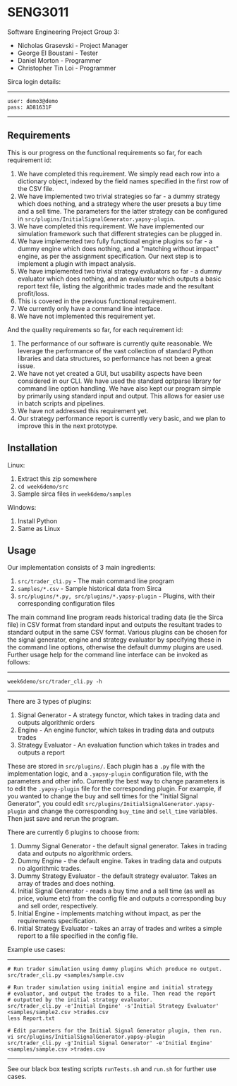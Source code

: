 SENG3011
========

Software Engineering Project Group 3:

* Nicholas Grasevski - Project Manager
* George El Boustani - Tester
* Daniel Morton - Programmer
* Christopher Tin Loi - Programmer

Sirca login details:

----
    user: demo3@demo
    pass: AD81631F
----

Requirements
------------
This is our progress on the functional requirements so far, for each requirement id:

1. We have completed this requirement. We simply read each row into a dictionary object, indexed by the field names specified in the first row of the CSV file.
2. We have implemented two trivial strategies so far - a dummy strategy which does nothing, and a strategy where the user presets a buy time and a sell time. The parameters for the latter strategy can be configured in `src/plugins/InitialSignalGenerator.yapsy-plugin`.
3. We have completed this requirement. We have implemented our simulation framework such that different strategies can be plugged in.
4. We have implemented two fully functional engine plugins so far - a dummy engine which does nothing, and a "matching without impact" engine, as per the assignment specification. Our next step is to implement a plugin with impact analysis.
5. We have implemented two trivial strategy evaluators so far - a dummy evaluator which does nothing, and an evaluator which outputs a basic report text file, listing the algorithmic trades made and the resultant profit/loss.
6. This is covered in the previous functional requirement.
7. We currently only have a command line interface.
8. We have not implemented this requirement yet.

And the quality requirements so far, for each requirement id:

1. The performance of our software is currently quite reasonable. We leverage the performance of the vast collection of standard Python libraries and data structures, so performance has not been a great issue.
2. We have not yet created a GUI, but usability aspects have been considered in our CLI. We have used the standard optparse library for command line option handling. We have also kept our program simple by primarily using standard input and output. This allows for easier use in batch scripts and pipelines.
3. We have not addressed this requirement yet.
4. Our strategy performance report is currently very basic, and we plan to improve this in the next prototype.

Installation
------------
Linux:

1. Extract this zip somewhere
2. `cd week6demo/src`
3. Sample sirca files in `week6demo/samples`

Windows:

1. Install Python
2. Same as Linux

Usage
-----
Our implementation consists of 3 main ingredients:

1. `src/trader_cli.py` - The main command line program
2. `samples/*.csv` - Sample historical data from Sirca
3. `src/plugins/*.py, src/plugins/*.yapsy-plugin` - Plugins, with their corresponding configuration files

The main command line program reads historical trading data (ie the Sirca file) in CSV format from standard input and outputs the resultant trades to standard output in the same CSV format. Various plugins can be chosen for the signal generator, engine and strategy evaluator by specifying these in the command line options, otherwise the default dummy plugins are used. Further usage help for the command line interface can be invoked as follows:

----
    week6demo/src/trader_cli.py -h
----

There are 3 types of plugins:

1. Signal Generator - A strategy functor, which takes in trading data and outputs algorithmic orders
2. Engine - An engine functor, which takes in trading data and outputs trades
3. Strategy Evaluator - An evaluation function which takes in trades and outputs a report

These are stored in `src/plugins/`. Each plugin has a `.py` file with the implementation logic, and a `.yapsy-plugin` configuration file, with the parameters and other info. Currently the best way to change parameters is to edit the `.yapsy-plugin` file for the corresponding plugin. For example, if you wanted to change the buy and sell times for the "Initial Signal Generator", you could edit `src/plugins/InitialSignalGenerator.yapsy-plugin` and change the corresponding `buy_time` and `sell_time` variables. Then just save and rerun the program.

There are currently 6 plugins to choose from:

1. Dummy Signal Generator - the default signal generator. Takes in trading data and outputs no algorithmic orders.
2. Dummy Engine - the default engine. Takes in trading data and outputs no algorithmic trades.
3. Dummy Strategy Evaluator - the default strategy evaluator. Takes an array of trades and does nothing.
4. Initial Signal Generator - reads a buy time and a sell time (as well as price, volume etc) from the config file and outputs a corresponding buy and sell order, respectively.
5. Initial Engine - implements matching without impact, as per the requirements specification.
6. Initial Strategy Evaluator - takes an array of trades and writes a simple report to a file specified in the config file.

Example use cases:

----
    # Run trader simulation using dummy plugins which produce no output.
    src/trader_cli.py <samples/sample.csv

    # Run trader simulation using initial engine and initial strategy
    # evaluator, and output the trades to a file. Then read the report
    # outputted by the initial strategy evaluator.
    src/trader_cli.py -e'Initial Engine' -s'Initial Strategy Evaluator' <samples/sample2.csv >trades.csv
    less Report.txt

    # Edit parameters for the Initial Signal Generator plugin, then run.
    vi src/plugins/InitialSignalGenerator.yapsy-plugin
    src/trader_cli.py -g'Initial Signal Generator' -e'Initial Engine' <samples/sample.csv >trades.csv
----

See our black box testing scripts `runTests.sh` and `run.sh` for further use cases.
